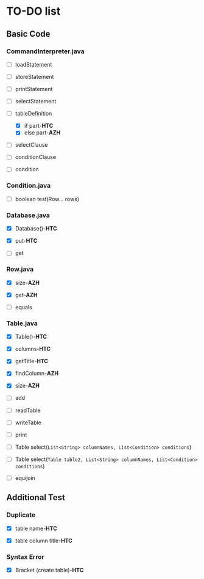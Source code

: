 # TO-DO list

## Basic Code

### CommandInterpreter.java

- [ ] loadStatement

- [ ] storeStatement

- [ ] printStatement

- [ ] selectStatement

- [ ] tableDefinition  
	- [x] if part-**HTC**
	- [x] else part-**AZH**

- [ ] selectClause

- [ ] conditionClause

- [ ] condition

### Condition.java

- [ ] boolean test(Row... rows)

### Database.java

- [x] Database()-**HTC**

- [x] put-**HTC**

- [ ] get

### Row.java

- [x] size-**AZH**

- [x] get-**AZH**

- [ ] equals

### Table.java

- [x] Table()-**HTC**

- [x] columns-**HTC**

- [x] getTitle-**HTC**

- [x] findColumn-**AZH**

- [x] size-**AZH**

- [ ] add

- [ ] readTable

- [ ] writeTable

- [ ] print

- [ ] Table select(`List<String> columnNames, List<Condition> conditions`)

- [ ] Table select(`Table table2, List<String> columnNames, List<Condition> conditions`)

- [ ] equijoin

## Additional Test

### Duplicate

- [x] table name-**HTC**

- [x] table column title-**HTC**

### Syntax Error

- [x] Bracket (create table)-**HTC**


